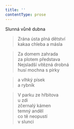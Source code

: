 ```yaml
---
title: ''
contentType: prose
---
```


>   

>   

Slunná vůně dubna

> Zrána ústa plná dětství  
> kakaa chleba a másla

> Za domem zahrada  
> za plotem představa  
> Nejsladší vítězná drobná  
> husí mochna s pírky

> a vlhký písek  
> a rybník

> V parku ze hřbitova  
> u zdi  
> zčernalý kámen  
> temný anděl  
> co tě neopustí  
> v slunci
